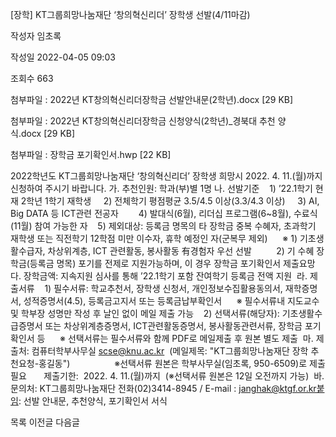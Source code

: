 [장학] KT그룹희망나눔재단 ‘창의혁신리더’ 장학생 선발(4/11마감)



작성자
임초록


작성일
2022-04-05 09:03


조회수
663


첨부파일 : 2022년 KT창의혁신리더장학금 선발안내문(2학년).docx [29 KB]  

첨부파일 : 2022년 KT창의혁신리더장학금 신청양식(2학년)\_경북대 추천 양식.docx [29 KB]  

첨부파일 : 장학금 포기확인서.hwp [22 KB]


﻿﻿﻿﻿﻿2022학년도 KT그룹희망나눔재단 ‘창의혁신리더’ 장학생 희망시 2022. 4. 11.(월)까지 신청하여 주시기 바랍니다. 가. 추천인원: 학과(부)별 1명 나. 선발기준    1) ’22.1학기 현재 2학년 1학기 재학생     2) 전체학기 평점평균 3.5/4.5 이상(3.3/4.3 이상)     3) AI, Big DATA 등 ICT관련 전공자 　　4) 발대식(6월), 리더십 프로그램(6~8월), 수료식(11월) 참여 가능한 자    5) 제외대상: 등록금 명목의 타 장학금 중복 수혜자, 초과학기 재학생 또는 직전학기 12학점 미만 이수자, 휴학 예정인 자(군복무 제외)      ※ 1) 기초생활수급자, 차상위계층, ICT 관련활동, 봉사활동 有경험자 우선 선발          2) 기 수혜 장학금(등록금 명목) 포기를 전제로 지원가능하며, 이 경우 장학금 포기확인서 제출요망  다. 장학금액: 지속지원 심사를 통해 ’22.1학기 포함 잔여학기 등록금 전액 지원  라. 제출서류    1) 필수서류: 학교추천서, 장학생 신청서, 개인정보수집활용동의서, 재학증명서, 성적증명서(4.5), 등록금고지서 또는 등록금납부확인서      ※ 필수서류내 지도교수 및 학부장 성명만 작성 후 날인 없이 메일 제출 가능    2) 선택서류(해당자): 기초생활수급증명서 또는 차상위계층증명서, ICT관련활동증명서, 봉사활동관련서류, 장학금 포기확인서 등      ※ 선택서류는 필수서류와 함께 PDF로 메일제출 후 원본 별도 제출  마. 제출처: 컴퓨터학부사무실 scse@knu.ac.kr  (메일제목: "KT그룹희망나눔재단 장학 추천요청-홍길동")                  ※선택서류 원본은 학부사무실(임초록, 950-6509)로 제출 필요       제출기한:  2022. 4. 11.(월)까지  (※선택서류 원본은 12일 오전까지 가능)  바. 문의처: KT그룹희망나눔재단 전화(02)3414-8945 / E-mail : janghak@ktgf.or.kr붙임: 선발 안내문, 추천양식, 포기확인서 서식





목록
이전글
다음글




